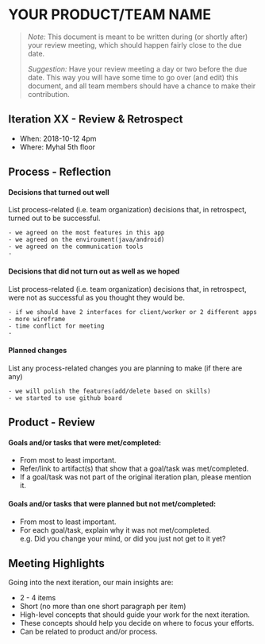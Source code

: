 # YOUR PRODUCT/TEAM NAME

 > _Note:_ This document is meant to be written during (or shortly after) your review meeting, which should happen fairly close to the due date.      
 >      
 > _Suggestion:_ Have your review meeting a day or two before the due date. This way you will have some time to go over (and edit) this document, and all team members should have a chance to make their contribution.


## Iteration XX - Review & Retrospect

 * When: 2018-10-12 4pm
 * Where: Myhal 5th floor

## Process - Reflection

#### Decisions that turned out well

List process-related (i.e. team organization) decisions that, in retrospect, turned out to be successful.

    - we agreed on the most features in this app
    - we agreed on the enviroument(java/android)
    - we agreed on the communication tools
    - 

#### Decisions that did not turn out as well as we hoped

List process-related (i.e. team organization) decisions that, in retrospect, were not as successful as you thought they would be.

    - if we should have 2 interfaces for client/worker or 2 different apps
    - more wireframe
    - time conflict for meeting
    - 


#### Planned changes

List any process-related changes you are planning to make (if there are any)

    - we will polish the features(add/delete based on skills)
    - we started to use github board


## Product - Review

#### Goals and/or tasks that were met/completed:

 * From most to least important.
 * Refer/link to artifact(s) that show that a goal/task was met/completed.
 * If a goal/task was not part of the original iteration plan, please mention it.

#### Goals and/or tasks that were planned but not met/completed:

 * From most to least important.
 * For each goal/task, explain why it was not met/completed.      
   e.g. Did you change your mind, or did you just not get to it yet?

## Meeting Highlights

Going into the next iteration, our main insights are:

 * 2 - 4 items
 * Short (no more than one short paragraph per item)
 * High-level concepts that should guide your work for the next iteration.
 * These concepts should help you decide on where to focus your efforts.
 * Can be related to product and/or process.
